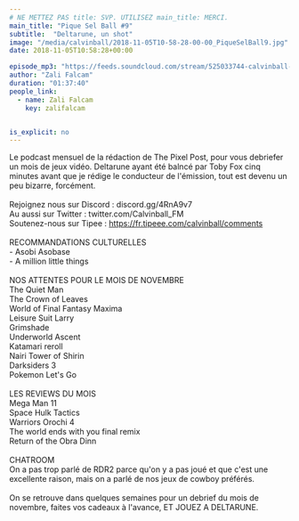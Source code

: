 ```yaml
---
# NE METTEZ PAS title: SVP. UTILISEZ main_title: MERCI.
main_title: "Pique Sel Ball #9"
subtitle:  "Deltarune, un shot"
image: "/media/calvinball/2018-11-05T10-58-28-00-00_PiqueSelBall9.jpg"
date: 2018-11-05T10:58:28+00:00

episode_mp3: "https://feeds.soundcloud.com/stream/525033744-calvinball-radio-pique-sel-ball-9-deltarune-un-shot.mp3"
author: "Zali Falcam"
duration: "01:37:40"
people_link: 
  - name: Zali Falcam
    key: zalifalcam


is_explicit: no
---
```


<PodcastHeader/>

<!-- ECRIRE LA DESCRIPTION DE L'EPISODE SOUS CETTE LIGNE -->
Le podcast mensuel de la rédaction de The Pixel Post, pour vous debriefer un mois de jeux vidéo. Deltarune ayant été balncé par Toby Fox cinq minutes avant que je rédige le conducteur de l'émission, tout est devenu un peu bizarre, forcément.<br><br>Rejoignez nous sur Discord : discord.gg/4RnA9v7<br>Au aussi sur Twitter : twitter.com/Calvinball_FM<br>Soutenez-nous sur Tipee : https://fr.tipeee.com/calvinball/comments<br><br>RECOMMANDATIONS CULTURELLES<br>- Asobi Asobase<br>- A million little things<br><br>NOS ATTENTES POUR LE MOIS DE NOVEMBRE<br>The Quiet Man<br>The Crown of Leaves<br>World of Final Fantasy Maxima<br>Leisure Suit Larry<br>Grimshade<br>Underworld Ascent<br>Katamari reroll <br>Nairi Tower of Shirin<br>Darksiders 3<br>Pokemon Let's Go<br><br>LES REVIEWS DU MOIS<br>Mega Man 11<br>Space Hulk Tactics<br>Warriors Orochi 4<br>The world ends with you final remix<br>Return of the Obra Dinn<br><br>CHATROOM<br>On a pas trop parlé de RDR2 parce qu'on y a pas joué et que c'est une excellente raison, mais on a parlé de nos jeux de cowboy préférés.<br><br>On se retrouve dans quelques semaines pour un debrief du mois de novembre, faites vos cadeaux à l'avance, ET JOUEZ A DELTARUNE.

